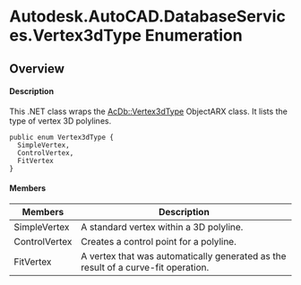 # Autodesk.AutoCAD.DatabaseServices.Vertex3dType Enumeration

## Overview

#### Description
This .NET class wraps the [AcDb::Vertex3dType](AcDb__Vertex3dType.md) ObjectARX class. 
It lists the type of vertex 3D polylines.
```text
public enum Vertex3dType {
  SimpleVertex,
  ControlVertex,
  FitVertex
}
```

#### Members

| Members | Description |
| --- | --- |
| SimpleVertex | A standard vertex within a 3D polyline. |
| ControlVertex | Creates a control point for a polyline. |
| FitVertex | A vertex that was automatically generated as the result of a curve-fit operation. |